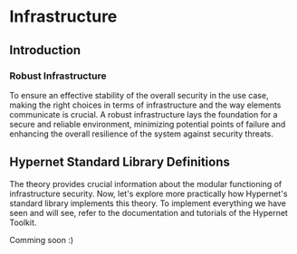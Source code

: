 # Infrastructure

## Introduction

### Robust Infrastructure
To ensure an effective stability of the overall security in the use case, making the right choices in terms of infrastructure and the way elements communicate is crucial. A robust infrastructure lays the foundation for a secure and reliable environment, minimizing potential points of failure and enhancing the overall resilience of the system against security threats.


## Hypernet Standard Library Definitions

The theory provides crucial information about the modular functioning of infrastructure security. Now, let's explore more practically how Hypernet's standard library implements this theory. To implement everything we have seen and will see, refer to the documentation and tutorials of the Hypernet Toolkit.

Comming soon :)